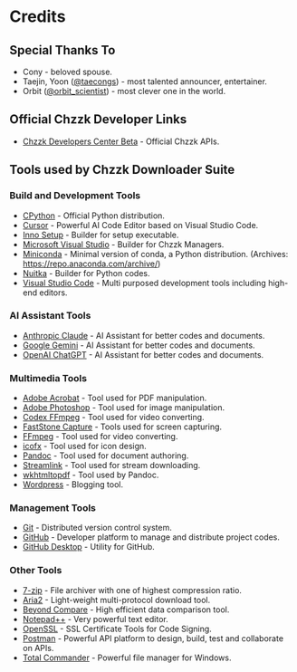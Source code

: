 # Credits

## Special Thanks To

* Cony - beloved spouse.
* Taejin, Yoon ([@taecongs](https://instagram.com/taecongs)) - most talented announcer, entertainer.
* Orbit ([@orbit_scientist](https://instagram.com/orbit_scientist)) - most clever one in the world.

## Official Chzzk Developer Links

* [Chzzk Developers Center Beta](https://developers.chzzk.naver.com/) - Official Chzzk APIs.

## Tools used by Chzzk Downloader Suite

### Build and Development Tools

* [CPython](https://python.org/) - Official Python distribution.
* [Cursor](https://cursor.com/) - Powerful AI Code Editor based on Visual Studio Code.
* [Inno Setup](https://jrsoftware.org/isinfo.php) - Builder for setup executable.
* [Microsoft Visual Studio](https://visualstudio.microsoft.com/) - Builder for Chzzk Managers.
* [Miniconda](https://docs.anaconda.com/miniconda/) - Minimal version of conda, a Python distribution. (Archives: https://repo.anaconda.com/archive/)
* [Nuitka](https://nuitka.net/) - Builder for Python codes.
* [Visual Studio Code](https://code.visualstudio.com/) - Multi purposed development tools including high-end editors.

### AI Assistant Tools

* [Anthropic Claude](https://claude.ai/) - AI Assistant for better codes and documents.
* [Google Gemini](https://gemini.google.com/) - AI Assistant for better codes and documents.
* [OpenAI ChatGPT](https://chatgpt.com/) - AI Assistant for better codes and documents.

### Multimedia Tools

* [Adobe Acrobat](https://acrobat.adobe.com/) - Tool used for PDF manipulation.
* [Adobe Photoshop](https://www.adobe.com/photoshop/) - Tool used for image manipulation.
* [Codex FFmpeg](https://www.gyan.dev/ffmpeg/builds/) - Tool used for video converting.
* [FastStone Capture](https://www.faststone.org/) - Tools used for screen capturing.
* [FFmpeg](https://www.ffmpeg.org/) - Tool used for video converting.
* [icofx](https://www.adobe.com/) - Tool used for icon design.
* [Pandoc](https://pandoc.org/) - Tool used for document authoring.
* [Streamlink](https://streamlink.github.io/) - Tool used for stream downloading.
* [wkhtmltopdf](https://wkhtmltopdf.org/) - Tool used by Pandoc.
* [Wordpress](https://wordpress.org/) - Blogging tool.

### Management Tools

* [Git](https://git-scm.com/) - Distributed version control system.
* [GitHub](https://github.com/) - Developer platform to manage and distribute project codes.
* [GitHub Desktop](https://github.com/apps/desktop) - Utility for GitHub.

### Other Tools

* [7-zip](https://www.7-zip.org/) - File archiver with one of highest compression ratio.
* [Aria2](https://aria2.github.io/) - Light-weight multi-protocol download tool.
* [Beyond Compare](https://www.scootersoftware.com/) - High efficient data comparison tool.
* [Notepad++](https://notepad-plus-plus.org/) - Very powerful text editor.
* [OpenSSL](https://slproweb.com/products/Win32OpenSSL.html) - SSL Certificate Tools for Code Signing.
* [Postman](https://www.postman.com/) - Powerful API platform to design, build, test and collaborate on APIs.
* [Total Commander](https://www.ghisler.com/) - Powerful file manager for Windows.